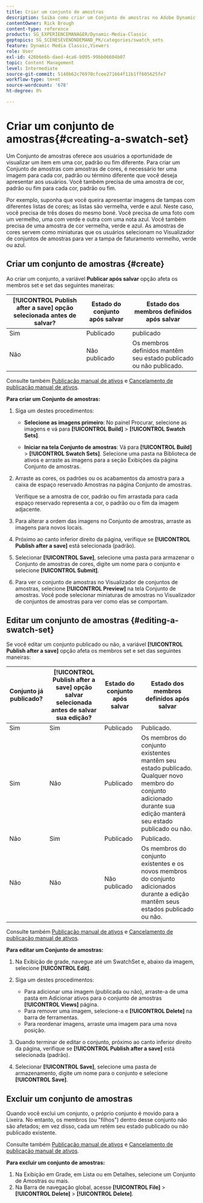 ```yaml
---
title: Criar um conjunto de amostras
description: Saiba como criar um Conjunto de amostras no Adobe Dynamic Media Classic.
contentOwner: Rick Brough
content-type: reference
products: SG_EXPERIENCEMANAGER/Dynamic-Media-Classic
geptopics: SG_SCENESEVENONDEMAND_PK/categories/swatch_sets
feature: Dynamic Media Classic,Viewers
role: User
exl-id: 426b6e6b-daed-4ca6-b095-99bb06604b07
topic: Content Management
level: Intermediate
source-git-commit: 5140b62c76970cfcee271664f11b1ff605625fe7
workflow-type: tm+mt
source-wordcount: '678'
ht-degree: 0%

---
```


# Criar um conjunto de amostras{#creating-a-swatch-set}

Um Conjunto de amostras oferece aos usuários a oportunidade de visualizar um item em uma cor, padrão ou fim diferente. Para criar um Conjunto de amostras com amostras de cores, é necessário ter uma imagem para cada cor, padrão ou término diferente que você deseja apresentar aos usuários. Você também precisa de uma amostra de cor, padrão ou fim para cada cor, padrão ou fim.

Por exemplo, suponha que você queira apresentar imagens de tampas com diferentes listas de cores; as listas são vermelha, verde e azul. Neste caso, você precisa de três doses do mesmo boné. Você precisa de uma foto com um vermelho, uma com verde e outra com uma nota azul. Você também precisa de uma amostra de cor vermelha, verde e azul. As amostras de cores servem como miniaturas que os usuários selecionam no Visualizador de conjuntos de amostras para ver a tampa de faturamento vermelho, verde ou azul.

## Criar um conjunto de amostras {#create}

Ao criar um conjunto, a variável **Publicar após salvar** opção afeta os membros set e set das seguintes maneiras:

| **[!UICONTROL Publish after a save]** opção selecionada antes de salvar? | Estado do conjunto após salvar | Estado dos membros definidos após salvar |
| --- | --- | --- |
| Sim | Publicado | publicado |
| Não | Não publicado | Os membros definidos mantêm seu estado publicado ou não publicado. |

Consulte também [Publicação manual de ativos](publishing-files.md#manually_publishing_assets) e [Cancelamento de publicação manual de ativos](publishing-files.md#manually_unpublishing_assets).

**Para criar um Conjunto de amostras:**

1. Siga um destes procedimentos:

   * **Selecione as imagens primeiro**: No painel Procurar, selecione as imagens e vá para **[!UICONTROL Build]** > **[!UICONTROL Swatch Sets]**.

   * **Iniciar na tela Conjunto de amostras**: Vá para **[!UICONTROL Build]** > **[!UICONTROL Swatch Sets]**. Selecione uma pasta na Biblioteca de ativos e arraste as imagens para a seção Exibições da página Conjunto de amostras.

1. Arraste as cores, os padrões ou os acabamentos da amostra para a caixa de espaço reservado Amostras na página Conjunto de amostras.

   Verifique se a amostra de cor, padrão ou fim arrastada para cada espaço reservado representa a cor, o padrão ou o fim da imagem adjacente.

1. Para alterar a ordem das imagens no Conjunto de amostras, arraste as imagens para novos locais.
1. Próximo ao canto inferior direito da página, verifique se **[!UICONTROL Publish after a save]** está selecionada (padrão).
1. Selecionar **[!UICONTROL Save]**, selecione uma pasta para armazenar o Conjunto de amostras de cores, digite um nome para o conjunto e selecione **[!UICONTROL Submit]**.
1. Para ver o conjunto de amostras no Visualizador de conjuntos de amostras, selecione **[!UICONTROL Preview]** na tela Conjunto de amostras. Você pode selecionar miniaturas de amostras no Visualizador de conjuntos de amostras para ver como elas se comportam.

## Editar um conjunto de amostras {#editing-a-swatch-set}

Se você editar um conjunto publicado ou não, a variável **[!UICONTROL Publish after a save]** opção afeta os membros set e set das seguintes maneiras:

| Conjunto já publicado? | **[!UICONTROL Publish after a save]** opção salvar selecionada antes de salvar sua edição? | Estado do conjunto após salvar | Estado dos membros definidos após salvar |
|--- | --- | --- | --- |
| Sim | Sim | Publicado | Publicado. |
| Sim | Não | Publicado | Os membros do conjunto existentes mantêm seu estado publicado. Qualquer novo membro do conjunto adicionado durante sua edição manterá seu estado publicado ou não. |
| Não | Sim | Publicado | Publicado. |
| Não | Não | Não publicado | Os membros do conjunto existentes e os novos membros do conjunto adicionados durante a edição mantêm seus estados publicado ou não. |

Consulte também [Publicação manual de ativos](publishing-files.md#manually_publishing_assets) e [Cancelamento de publicação manual de ativos](publishing-files.md#manually_unpublishing_assets).

**Para editar um Conjunto de amostras:**

1. Na Exibição de grade, navegue até um SwatchSet e, abaixo da imagem, selecione **[!UICONTROL Edit]**.
1. Siga um destes procedimentos:

   * Para adicionar uma imagem (publicada ou não), arraste-a de uma pasta em Adicionar ativos para o conjunto de amostras **[!UICONTROL Views]** página.
   * Para remover uma imagem, selecione-a e **[!UICONTROL Delete]** na barra de ferramentas.
   * Para reordenar imagens, arraste uma imagem para uma nova posição.

1. Quando terminar de editar o conjunto, próximo ao canto inferior direito da página, verifique se **[!UICONTROL Publish after a save]** está selecionada (padrão).
1. Selecionar **[!UICONTROL Save]**, selecione uma pasta de armazenamento, digite um nome para o conjunto e selecione **[!UICONTROL Save]**.

## Excluir um conjunto de amostras

Quando você exclui um conjunto, o próprio conjunto é movido para a Lixeira. No entanto, os membros (ou &quot;filhos&quot;) dentro desse conjunto não são afetados; em vez disso, cada um retém seu estado publicado ou não publicado existente.

Consulte também [Publicação manual de ativos](publishing-files.md#manually_publishing_assets) e [Cancelamento de publicação manual de ativos](publishing-files.md#manually_unpublishing_assets).

**Para excluir um conjunto de amostras:**

1. Na Exibição em Grade, em Lista ou em Detalhes, selecione um Conjunto de Amostras ou mais.
1. Na Barra de navegação global, acesse **[!UICONTROL File]** > **[!UICONTROL Delete]** > **[!UICONTROL Delete]**.
